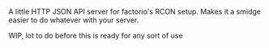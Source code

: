 A little HTTP JSON API server for factorio's RCON setup. Makes it a smidge easier to do whatever with your server.

WIP, lot to do before this is ready for any sort of use